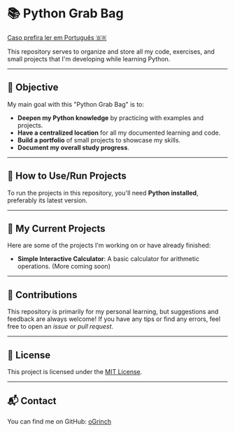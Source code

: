 # 📚 Python Grab Bag

[Caso prefira ler em Português 🇧🇷](README.ptbr.md)

This repository serves to organize and store all my code, exercises, and small projects that I'm developing while learning Python.

---

## 🎯 Objective

My main goal with this "Python Grab Bag" is to:

* **Deepen my Python knowledge** by practicing with examples and projects.
* **Have a centralized location** for all my documented learning and code.
* **Build a portfolio** of small projects to showcase my skills.
* **Document my overall study progress**.

---

## 🚀 How to Use/Run Projects

To run the projects in this repository, you'll need **Python installed**, preferably its latest version.

---

## 🌱 My Current Projects

Here are some of the projects I'm working on or have already finished:

* **Simple Interactive Calculator**: A basic calculator for arithmetic operations.
(More coming soon)

---

## 🤝 Contributions

This repository is primarily for my personal learning, but suggestions and feedback are always welcome! If you have any tips or find any errors, feel free to open an *issue* or *pull request*.

---

## 📜 License

This project is licensed under the [MIT License](LICENSE).

---

## 📬 Contact

You can find me on GitHub: [oGrinch](https://github.com/oGrinch)
